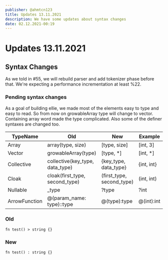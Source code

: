 ```yaml
---
publisher: @ahmtcn123
title: Updates 13.11.2021
description: We have some updates about syntax changes
date: 02.12.2021-00:19
---
```

# Updates 13.11.2021

## Syntax Changes

As we told in #55, we will rebuild parser and add tokenizer phase before that. We're expecting a performance incrementation at least %22.

### Pending syntax changes

As a goal of building ellie, we made most of the elements easy to type and easy to read. So from now on growableArray type will change to vector. Containing array word made the type complicated. Also some of the definer syntaxes are changed too.

| TypeName                 | Old                               |     New                   |  Example          |
|--------------------------|-----------------------------------|---------------------------|-------------------|
| Array                    | array(type, size)                 | [type, size]              | [int, 3]          |
| Vector                   | growableArray(type)               | [type, *]                 | [int, *]          |
| Collective               | collective(key_type, data_type)   | {key_type, data_type}     | {int, int}        |
| Cloak                    | cloak(first_type, second_type)    | (first_type, second_type) | (int, int)        |
| Nullable                 | _type                             | ?type                     | ?int              |
| ArrowFunction            | @(param_name: type)::type         | @(type):type  | @(int):int |


### Old
```ellie
fn test() > string {}
```

### New
```ellie
fn test() : string {}
```